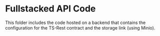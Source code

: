 # Fullstacked API Code

This folder includes the code hosted on a backend that contains the configuration for the TS-Rest contract and the storage link (using Minio).
